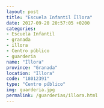 ```yaml
---
layout: post
title: "Escuela Infantil Íllora"
date: 2017-09-20 20:57:05 +0200
categories:
- Escuela Infantil
- granada
- illora
- Centro público
- guarderia
name: "Íllora"
province: "Granada"
location: "Illora"
code: "18012391"
type: "Centro público"
img: guarderia.jpg
permalink: /guarderias/illora.html
---
```

